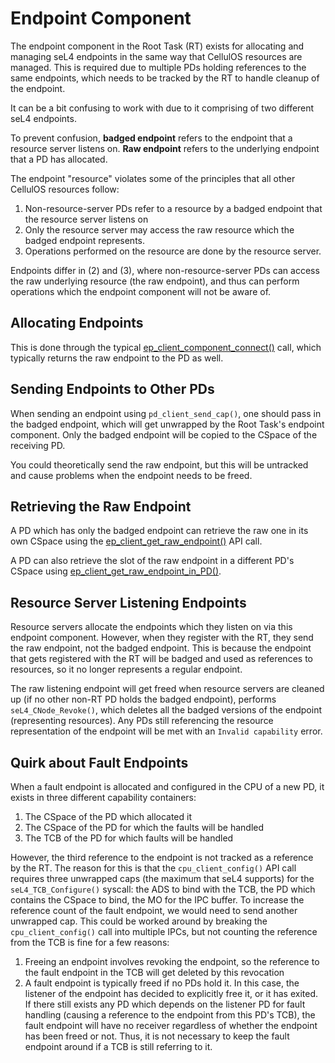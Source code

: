 # Endpoint Component
The endpoint component in the Root Task (RT) exists for allocating and managing seL4 endpoints in the same way that CellulOS resources are managed. This is required due to multiple PDs holding references to the same endpoints, which needs to be tracked by the RT to handle cleanup of the endpoint.

It can be a bit confusing to work with due to it comprising of two different seL4 endpoints.

To prevent confusion, **badged endpoint** refers to the endpoint that a resource server listens on. **Raw endpoint** refers to the underlying endpoint that a PD has allocated.

The endpoint "resource" violates some of the principles that all other CellulOS resources follow:
1. Non-resource-server PDs refer to a resource by a badged endpoint that the resource server listens on
2. Only the resource server may access the raw resource which the badged endpoint represents.
3. Operations performed on the resource are done by the resource server.

Endpoints differ in (2) and (3), where non-resource-server PDs can access the raw underlying resource (the raw endpoint), and thus can perform operations which the endpoint component will not be aware of.

## Allocating Endpoints
This is done through the typical [ep_client_component_connect()](https://github.com/sid-agrawal/sel4-gpi/blob/cellulos/libsel4gpi/include/sel4gpi/endpoint_clientapi.h#L45) call, which typically returns the raw endpoint to the PD as well.

## Sending Endpoints to Other PDs
When sending an endpoint using `pd_client_send_cap()`, one should pass in the badged endpoint, which will get unwrapped by the Root Task's endpoint component. Only the badged endpoint will be copied to the CSpace of the receiving PD.

You could theoretically send the raw endpoint, but this will be untracked and cause problems when the endpoint needs to be freed.

## Retrieving the Raw Endpoint
A PD which has only the badged endpoint can retrieve the raw one in its own CSpace using the [ep_client_get_raw_endpoint()](https://github.com/sid-agrawal/sel4-gpi/blob/cellulos/libsel4gpi/include/sel4gpi/endpoint_clientapi.h#L66) API call.

A PD can also retrieve the slot of the raw endpoint in a different PD's CSpace using [ep_client_get_raw_endpoint_in_PD()](https://github.com/sid-agrawal/sel4-gpi/blob/cellulos/libsel4gpi/include/sel4gpi/endpoint_clientapi.h#L55).

## Resource Server Listening Endpoints
Resource servers allocate the endpoints which they listen on via this endpoint component. However, when they register with the RT, they send the raw endpoint, not the badged endpoint. This is because the endpoint that gets registered with the RT will be badged and used as references to resources, so it no longer represents a regular endpoint. 

The raw listening endpoint will get freed when resource servers are cleaned up (if no other non-RT PD holds the badged endpoint), performs `seL4_CNode_Revoke()`, which deletes all the badged versions of the endpoint (representing resources). Any PDs still referencing the resource representation of the endpoint will be met with an `Invalid capability` error.

## Quirk about Fault Endpoints
When a fault endpoint is allocated and configured in the CPU of a new PD, it exists in three different capability containers:
1. The CSpace of the PD which allocated it
2. The CSpace of the PD for which the faults will be handled
3. The TCB of the PD for which faults will be handled

However, the third reference to the endpoint is not tracked as a reference by the RT. The reason for this is that the `cpu_client_config()` API call requires three unwrapped caps (the maximum that seL4 supports) for the `seL4_TCB_Configure()` syscall: the ADS to bind with the TCB, the PD which contains the CSpace to bind, the MO for the IPC buffer. 
To increase the reference count of the fault endpoint, we would need to send another unwrapped cap. This could be worked around by breaking the `cpu_client_config()` call into multiple IPCs, but not counting the reference from the TCB is fine for a few reasons:

1. Freeing an endpoint involves revoking the endpoint, so the reference to the fault endpoint in the TCB will get deleted by this revocation
2. A fault endpoint is typically freed if no PDs hold it. In this case, the listener of the endpoint has decided to explicitly free it, or it has exited. If there still exists any PD which depends on the listener PD for fault handling (causing a reference to the endpoint from this PD's TCB), the fault endpoint will have no receiver regardless of whether the endpoint has been freed or not. Thus, it is not necessary to keep the fault endpoint around if a TCB is still referring to it.
